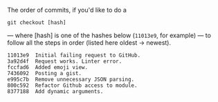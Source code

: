 The order of commits, if you'd like to do a

    git checkout [hash]

&mdash; where [hash] is one of the hashes below (`11013e9`, for example) &mdash;
to follow all the steps in order (listed here oldest -> newest).


```
11013e9  Initial failing request to GitHub.
3a92d4f  Request works. Linter error.
fccfad6  Added emoji view.
7436092  Posting a gist.
e995c7b  Remove unnecessary JSON parsing.
800c592  Refactor Github access to module.
8377188  Add dynamic arguments.
```
